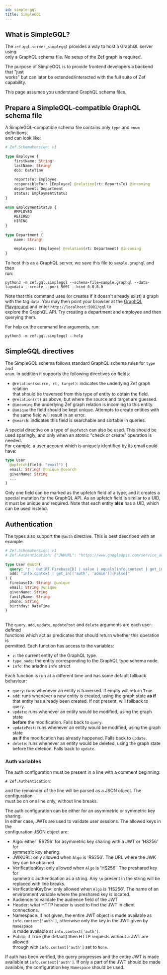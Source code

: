 ```yaml
---
id: simple-gql
title: SimpleGQL
---
```


  
  
  
## What is SimpleGQL?  
  
The `zef.gql.server_simplegql` provides a way to host a GraphQL server using  
only a GraphQL schema file. No setup of the Zef graph is required.  
  
The purpose of SimpleGQL is to provide frontend developers a backend that "just  
works" but can later be extended/interacted with the full suite of Zef capability.  
  
This page assumes you understand GraphQL schema files.  
  
## Prepare a SimpleGQL-compatible GraphQL schema file  
  
A SimpleGQL-compatible schema file contains only `type` and `enum` definitions,  
and can look like:  
  
```graphql sample.graphql  
# Zef.SchemaVersion: v1  
  
type Employee {  
    firstName: String!  
    lastName: String!  
    dob: DateTime  
      
    reportsTo: Employee  
    responsibleFor: [Employee] @relation(rt: ReportsTo) @incoming  
    department: Department  
    status: EmploymentStatus  
}  
  
enum EmploymentStatus {  
    EMPLOYED  
    RETIRED  
    HIRING  
}  
  
type Department {  
    name: String!  
      
    employees: [Employee] @relation(rt: Department) @incoming  
}  
```  
  
To host this as a GraphQL server, we save this file to `sample.graphql` and then  
run:  
```  
python3 -m zef.gql.simplegql --schema-file=sample.graphql --data-tag=data --create --port 5001 --bind 0.0.0.0  
```  
  
Note that this command uses (or creates if it doesn't already exist) a graph  
with the tag `data`. You may then point your browser at the [GraphQL  
Playground](https://graphqlbin.com) and enter `http://localhost:5001/gql` to  
explore the GraphQL API. Try creating a department and employee and then  
querying them.  
  
For help on the command line arguments, run:  
  
```  
python3 -m zef.gql.simplegql --help  
```  
  
## SimpleGQL directives  
  
The SimpleGQL schema follows standard GraphQL schema rules for `type` and  
`enum`. In addition it supports the following directives on fields:  
  
- `@relation(source, rt, target)`: indicates the underlying Zef graph relation  
  that should be traversed from this type of entity to obtain the field.  
- `@relation(rt)` as above, but where the source and target are guessed.  
- `@incoming` the underlying Zef graph relation is incoming to this entity.   
- `@unique` the field should be kept unique. Attempts to create entities with  
  the same field will result in an error.  
- `@search`: indicates this field is searchable and sortable in queries.  
  
A special directive on a type of `@upfetch` can also be used. This should be  
used sparingly, and only when an atomic "check or create" operation is needed.  
For example, a user account which is uniquely identified by its email could  
have:  
  
```graphql  
type User  
  @upfetch(field: "email") {  
  email: String! @unique @search  
  givenName: String  
  ...  
}  
```  
  
Only one field can be marked as the upfetch field of a type, and it creates a  
special mutation for the GraphQL API. As an upfetch field is similar to a UID,  
it must be unique and required. Note that each entity **also** has a UID, which  
can be used instead.  
  
## Authentication  
  
The types also support the `@auth` directive. This is best described with an  
example:  
  
```graphql  
# Zef.SchemaVersion: v1  
# Zef.Authentication: {"JWKURL": "https://www.googleapis.com/service_accounts/v1/jwk/securetoken@system.gserviceaccount.com", "Audience": "firebase-audience-here", "Header": "X-Auth-Token"}  
  
type User @auth(  
  query: "z | Out[RT.FirebaseID] | value | equals[info.context | get_in[('auth', 'USER_ID')][None] | collect]",  
  add: "info.context | get_in[('auth', 'admin')][False]"  
) {  
  firebaseID: String! @unique  
  email: String @unique  
  givenName: String  
  familyName: String  
  phone: String  
  birthday: DateTime  
}  
  
```  
  
The `query`, `add`, `update`, `updatePost` and `delete` arguments are each user-defined  
functions which act as predicates that should return whether this operation is  
permitted. Each function has access to the variables:  
- `z`: the current entity of the GraphQL type.  
- `type_node`: the entity corresponding to the GraphQL type schema node.  
- `info`: the ariadne `info` struct  
  
Each function is run at a different time and has some default fallback behaviour:  
  
- `query`: runs whenever an entity is traversed. If empty will return `True`.  
- `add`: runs whenever a new entity is created, using the graph state **as if**  
  that entity has already been created. If not present, will fallback to `query`.  
- `update`: runs whenever an entity would be modified, using the graph state  
  **before** the modification. Falls back to `query`.  
- `updatePost`: runs whenever an entity would be modified, using the graph state  
  **as if** the modification has already happened. Falls back to `update`.  
- `delete`: runs whenever an entity would be deleted, using the graph state  
  before the deletion. Falls back to `update`.  
    
    
### Auth variables  
  
The auth configuration must be present in a line with a comment beginning:  
```  
# Zef.Authentication:   
```  
and the remainder of the line will be parsed as a JSON object. The configuration  
must be on one line only, without line breaks.  
  
The auth configuration can be either for an asymmetric or symmetric key sharing.  
In either case, JWTs are used to validate user sessions. The allowed keys in the  
configuration JSON object are:  
  
- Algo: either 'RS256' for asymmetric key sharing with a JWT or 'HS256' for  
  symmetric key sharing.  
- JWKURL: only allowed when `Algo` is 'RS256'. The URL where the JWK key can be obtained.  
- VerificationKey: only allowed when `Algo` is 'HS256'. The preshared key for  
  symmetric authentication as a string. Any `\n` present in the string will be  
  replaced with line breaks.  
- VerificationKeyEnv: only allowed when `Algo` is 'HS256'. The name of an  
  environment variable where the preshared key is located.  
- Audience: to validate the audience field of the JWT  
- Header: what HTTP header is used to find the JWT in client connections.  
- Namespace: if not given, the entire JWT object is made available as  
  `info.context['auth']`, otherwise only the key in the JWT given by `Namespace`  
  is made available at `info.context['auth']`.  
- Public: if True (the default) then HTTP requests without a JWT are allowed  
  through with `info.context['auth']` set to `None`.  
  
If auth has been verified, the query progresses and the entire JWT is made  
available at `info.context['auth']`. If only a part of the JWT should be made  
available, the configuration key `Namespace` should be used.